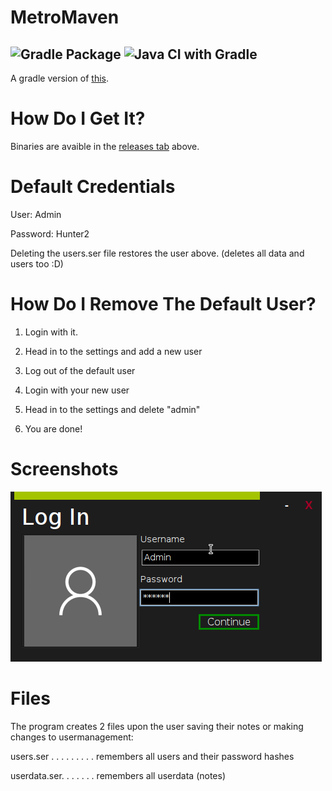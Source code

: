 # MetroMaven
![Gradle Package](https://github.com/jonnelafin/MetroMaven/workflows/Gradle%20Package/badge.svg)
![Java CI with Gradle](https://github.com/jonnelafin/MetroMaven/workflows/Java%20CI%20with%20Gradle/badge.svg)
---
A gradle version of [this](https://github.com/jonnelafin/MetroTest).

# How Do I Get It?
Binaries are avaible in the [releases tab](https://github.com/jonnelafin/MetroGradle/releases) above.


# Default Credentials


User: Admin

Password: Hunter2

Deleting the users.ser file restores the user above. (deletes all data and users too :D)

# How Do I Remove The Default User?
1. Login with it.

2. Head in to the settings and add a new user

3. Log out of the default user

4. Login with your new user

5. Head in to the settings and delete "admin"

6. You are done!

# Screenshots
![Login](login.png)
# Files
The program creates 2 files upon the user saving their notes or making changes to usermanagement:

users.ser . . . . . . . . . remembers all users and their password hashes

userdata.ser. . . . . . . remembers all userdata (notes)
